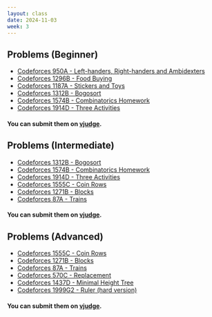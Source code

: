 ```yaml
---
layout: class
date: 2024-11-03
week: 3
---
```


## Problems (Beginner)
<div class="ybox" markdown="1">

- [Codeforces 950A - Left-handers, Right-handers and Ambidexters](https://codeforces.com/contest/950/problem/A)
- [Codeforces 1296B - Food Buying](https://codeforces.com/contest/1296/problem/B)
- [Codeforces 1187A - Stickers and Toys](https://codeforces.com/contest/1187/problem/A)
- [Codeforces 1312B - Bogosort](https://codeforces.com/contest/1312/problem/B)
- [Codeforces 1574B - Combinatorics Homework](https://codeforces.com/contest/1574/problem/B)
- [Codeforces 1914D - Three Activities](https://codeforces.com/contest/1914/problem/D)

#### You can submit them on [vjudge](https://vjudge.net/contest/668124).
</div>

## Problems (Intermediate)
<div class="ybox" markdown="1">

- [Codeforces 1312B - Bogosort](https://codeforces.com/contest/1312/problem/B)
- [Codeforces 1574B - Combinatorics Homework](https://codeforces.com/contest/1574/problem/B)
- [Codeforces 1914D - Three Activities](https://codeforces.com/contest/1914/problem/D)
- [Codeforces 1555C - Coin Rows](https://codeforces.com/contest/1555/problem/C)
- [Codeforces 1271B - Blocks](https://codeforces.com/contest/1271/problem/B)
- [Codeforces 87A - Trains](https://codeforces.com/contest/87/problem/A)

#### You can submit them on [vjudge](https://vjudge.net/contest/668125).
</div>

## Problems (Advanced)
<div class="ybox" markdown="1">

- [Codeforces 1555C - Coin Rows](https://codeforces.com/contest/1555/problem/C)
- [Codeforces 1271B - Blocks](https://codeforces.com/contest/1271/problem/B)
- [Codeforces 87A - Trains](https://codeforces.com/contest/87/problem/A)
- [Codeforces 570C - Replacement](https://codeforces.com/contest/570/problem/C)
- [Codeforces 1437D - Minimal Height Tree](https://codeforces.com/contest/1437/problem/D)
- [Codeforces 1999G2 - Ruler (hard version)](https://codeforces.com/contest/1999/problem/G2)

#### You can submit them on [vjudge](https://vjudge.net/contest/668126).
</div>
